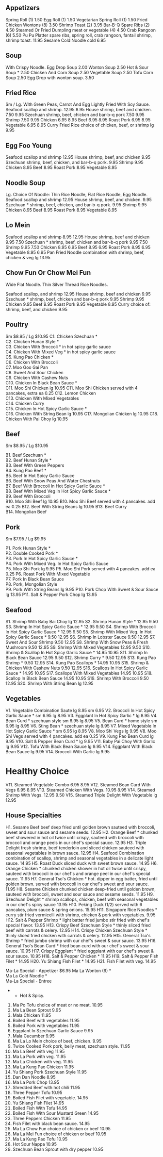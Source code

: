 ## Appetizers

Spring Roll             (1) 1.50
Egg Roll            (1) 1.50
Vegetarian Spring Roll          (1) 1.50
Fried Chicken Wontons           (8) 3.50
Shrimp Toast            (2) 3.95
Bar-B-Q Spare Ribs          (2) 4.50
Steamed Or Fried Dumpling meat or vegetable         (4) 4.50
Crab Rangoon            (6) 5.50
Pu Pu Platter spare ribs, spring roll, crab rangoon, fantail shrimp, shrimp toast.           11.95
Sesame Cold Noodle cold          6.95

## Soup

With Crispy Noodle.
Egg Drop Soup            2.00
Wonton Soup              2.50
Hot & Sour Soup *            2.50
Chicken And Corn Soup            2.50
Vegetable Soup           2.50
Tofu Corn Soup           2.50
Egg Drop with wonton soup.           3.50

## Fried Rice

Sm / Lg. With Green Peas, Carrot And Egg Lightly Fried With Soy Sauce.
Seafood scallop and shrimp.          12.95  8.95
House shrimp, beef and chicken.          7.50  9.95
Szechuan shrimp, beef, chicken and bar-b-q pork          7.50  9.95
Shrimp           7.50  9.95
Chicken              6.95  8.95
Beef             6.95  8.95
Roast Pork           6.95  8.95
Vegetable            6.95  8.95
Curry Fried Rice choice of chicken, beef, or shrimp         lg 9.95

## Egg Foo Young

Seafood scallop and shrimp           12.95
House shrimp, beef, and chicken          9.95
Szechuan shrimp, beef, chicken, and bar-b-q pork.            9.95
Shrimp           9.95
Chicken              8.95
Beef             8.95
Roast Pork           8.95
Vegetable            8.95

## Noodle Soup

Lg. Choice Of Noodle: Thin Rice Noodle, Flat Rice Noodle, Egg Noodle.
Seafood scallop and shrimp           12.95
House shrimp, beef, and chicken.             9.95
Szechuan * shrimp, beef, chicken, and bar-b-q pork.          9.95
Shrimp           9.95
Chicken              8.95
Beef             8.95
Roast Pork           8.95
Vegetable            8.95

## Lo Mein

Seafood scallop and shrimp           8.95  12.95
House shrimp, beef and chicken           9.95  7.50
Szechuan * shrimp, beef, chicken and bar-b-q pork            9.95  7.50
Shrimp           9.95  7.50
Chicken              8.95  6.95
Beef             8.95  6.95
Roast Pork           8.95  6.95
Vegetable            8.95  6.95
Pan Fried Noodle combination with shrimp, beef, chicken & veg           lg 13.95

## Chow Fun Or Chow Mei Fun

Wide Flat Noodle. Thin Silver Thread Rice Noodles.

Seafood scallop, and shrimp          12.95
House shrimp, beef and chicken           9.95
Szechuan * shrimp, beef, chicken and bar-b-q pork            9.95
Shrimp           9.95
Chicken              9.95
Beef             9.95
Roast Pork           9.95
Vegetable            8.95
Curry choice of: shrimp, beef, and chicken           9.95

## Poultry

Sm $8.95 / Lg $10.95
C1. Chicken Szechuan *          
C2. Chicken Hunan Style *           
C3. Chicken With Broccoli * in hot spicy garlic sauce           
C4. Chicken With Mixed Veg * in hot spicy garlic sauce          
C5. Kung Pao Chicken *          
C6. Chicken With Broccoli           
C7. Moo Goo Gai Pan             
C8. Sweet And Sour Chicken          
C9. Chicken With Cashew Nuts            
C10. Chicken In Black Bean Sauce *          
C11. Moo Shi Chicken            lg 10.95
C11. Moo Shi Chicken served with 4 pancakes, extra          ea 0.25
C12. Lemon Chicken          
C13. Chicken With Mixed Vegetables          
C14. Chicken Curry          
C15. Chicken In Hot Spicy Garlic Sauce *            
C16. Chicken With String Bean           lg 10.95
C17. Mongolian Chicken          lg 10.95
C18. Chicken With Pai Choy          lg 10.95

## Beef

Sm $8.95 / Lg $10.95

B1. Beef Szechuan *         
B2. Beef Hunan Style *          
B3. Beef With Green Peppers             
B4. Kung Pao Beef *         
B5. Beef In Hot Spicy Garlic Sauce          
B6. Beef With Snow Peas And Water Chestnuts             
B7. Beef With Broccoli In Hot Spicy Garlic Sauce *          
B8. Beef With Mixed Veg In Hot Spicy Garlic Sauce *         
B9. Beef With Broccoli          
B10. Moo Shi Beef           lg 10.95
B10. Moo Shi Beef served with 4 pancakes. add           ea 0.25
B12. Beef With String Beans             lg 10.95
B13. Beef Curry             
B14. Mongolian Beef             

## Pork

Sm $7.95 / Lg $9.95

P1. Pork Hunan Style *          
P2. Double Cooked Pork *            
P3. Pork In Hot Spicy Garlic Sauce *            
P4. Pork With Mixed Veg. In Hot Spicy Garlic Sauce          
P5. Moo Shi Pork            lg 9.95
P5. Moo Shi Pork served with 4 pancakes. add            ea 0.25
P6. Roast Pork With Mixed Vegetable             
P7. Pork In Black Bean Sauce            
P8. Pork, Mongolian Style           
P9. Pork With String Beans          lg 9.95
P10. Pork Chop With Sweet & Sour Sauce          lg 13.95
P11. Salt & Pepper Pork Chop            lg 13.95

## Seafood

S1. Shrimp With Baby Bai Choy           lg 12.95
S2. Shrimp Hunan Style *             12.95  9.50
S3. Shrimp In Hot Spicy Garlic Sauce *           12.95  9.50
S4. Shrimp With Broccoli In Hot Spicy Garlic Sauce *             12.95  9.50
S5. Shrimp With Mixed Veg. In Hot Spicy Garlic Sauce *           9.50  12.95
S6. Shrimp In Lobster Sauce              9.50  12.95
S7. Sweet And Sour Shrimp            9.50  12.95
S8. Shrimp With Snow Peas & Fresh Mushroom           9.50  12.95
S9. Shrimp With Mixed Vegetables             12.95  9.50
S10. Shrimp & Scallop In Hot Spicy Garlic Sauce *            14.95  10.95
S11. Shrimp In Black Bean Sauce              12.95  9.50
S12. Shrimp Curry *          9.50  12.95
S13. Kung Pao Shrimp *           9.50  12.95
S14. Kung Pao Scallops *             14.95  10.95
S15. Shrimp & Chicken With Cashew Nuts           9.50  12.95
S16. Scallops In Hot Spicy Garlic Sauce *            14.95  10.95
S17. Scallops With Mixed Vegetables              14.95  10.95
S18. Scallop In Black Bean Sauce             14.95  10.95
S19. Shrimp With Broccoli            9.50  12.95
S20. Shrimp With String Bean            lg 12.95

## Vegetables

V1. Vegetable Combination Saute             lg 8.95 sm 6.95
V2. Broccoli In Hot Spicy Garlic Sauce *            sm 6.95 lg 8.95
V3. Eggplant In Hot Spicy Garlic *          lg 8.95
V4. Bean Curd * szechuan style          sm 6.95 lg 8.95
V5. Bean Curd * home style          sm 6.95 lg 8.95
V6. Sting Bean * szechuan style         lg 8.95
V7. Mixed Vegetable In Hot Spicy Garlic Sauce *         sm 6.95 lg 8.95
V8. Moo Shi Vegs            lg 9.95
V8. Moo Shi Vegs served with 4 pancakes. add            ea 0.25
V9. Kung Pao Bean Curd          lg 9.95
V10. Salt & Pepper Bean Curd *          lg 9.95
V11. Baby Pai Choy With Garlic          lg 9.95
V12. Tofu With Black Bean Sauce             lg 9.95
V14. Eggplant With Black Bean Sauce             lg 9.95
V14. Broccoli With Garlic           lg 9.95

# Healthy Choice

V11. Steamed Vegetable Combo             6.95  8.95
V12. Steamed Bean Curd With Vegs             6.95  8.95
V13. Steamed Chicken With Vegs.              10.95  8.95
V14. Steamed Shrimp With Vegs.           12.95  9.50
V15. Steamed Triple Delight With Vegetable          lg 12.95

## House Specialties

H1. Sesame Beef beef deep fried until golden brown sauteed with broccoli, sweet and sour sauce and sesame seeds.             12.95
H2. Orange Beef * chunked beef showered in hot oil twice until crispy, sauteed with broccoli with broccoli and orange peels in our chef's special sauce.             12.95
H3. Triple Delight fresh shrimp, beef tenderloin and sliced chicken sauteed with seasonal vegetables in brown sauce.             12.95
H4. Seafood Combination combination of scallop, shrimp and seasonal vegetables in a delicate light sauce.            14.95
H5. Roast Duck sliced duck with sweet brown sauce.           14.95
H6. Orange Chicken * chunked chicken shower in hot oil twice until crispy, sauteed with broccoli in our chef's and orange peel in our chef's special sauce.          11.95
H7. General Tso's Chicken * hot. dipper in egg batter, fried until golden brown. served with broccoli in our chef's sweet and sour sauce.            11.95
H8. Sesame Chicken chunked chicken deep-fried until golden brown, sauteed with broccoli, sweet and sour sauce and sesame seeds.          11.95
H9. Szechuan Delight * shrimp scallops, chicken, beef with seasonal vegetables in our chef's spicy sauce             13.95
H10. Peking Duck (1/2) served with 6 pancakes, plum sauce & spring onions.           15.95
H11. Singapore Rice Noodles * curry stir fried vermicelli with shrimp, chicken & pork with vegetables.           9.95
H12. Salt & Pepper Shrimp * light batter fried jumbo stir fried with chef's special flavor.          13.95
H13. Crispy Beef Szechuan Style * thinly sliced fried beef with carrots & celery.            12.95
H14. Crispy Chicken Szechuan Style * thinly sliced fried chicken with carrots & celery.          12.95
H15. General Tso's Shrimp * fried jumbo shrimp with our chef's sweet & sour sauce.           13.95
H16. General Tso's Bean Curd * fried bean curd with our chef's sweet & sour sauce.           10.95
H17. Crispy Eggplant * fried eggplant with our chef's sweet & sour sauce.            10.95
H18. Salt & Pepper Chicken *             11.95
H19. Salt & Pepper Fish Filet *          14.95
H20. Yu Shiang Fish Filet *          14.95
H21. Fish Filet with veg.            14.95

Ma-La Special - Appetizer $6.95
Ma La Wonton (6) *          
Ma La Cold Noodle *         
Ma-La Special - Entree

* * Hot & Spicy.

1. Ma Po Tofu choice of meat or no meat.             10.95
2. Ma La Bean Sprout             9.95
3. Mala Chicken              11.95
4. Boiled Beef with vegetables           11.95
5. Boiled Pork with vegetables           11.95
6. Eggplant In Szechuan Garlic Sauce             9.95
7. Mala Cucumber             9.95
8. Ma La Lo Mein choice of beef, chicken.            9.95
9. Twice Cooked Pork pork, belly meat, szechuan style.           11.95
10. Ma La Beef with veg          11.95
11. Ma La Pork with veg.             11.95
12. Ma La Chicken with veg.          11.95
13. Ma La Kung Pao Chicken           11.95
14. Yu Shiang Pork Szechuan Style            11.95
15. Dan Dan Noodle           8.95
16. Ma La Pork Chop              13.95
17. Shredded Beef with hot chili             11.95
18. Three Pepper Tofu            10.95
19. Boiled Fish Filet with vegetable.            14.95
20. Yu Shiang Fish Filet             14.95
21. Boiled Fish With Tofu            14.95
22. Boiled Fish With Sour Mustard Green              14.95
23. Three Peppers Chicken            11.95
24. Fish Filet with black bean sauce.            14.95
25. Ma La Chow Fun choice of chicken or beef             10.95
26. Ma La Mei Fun choice of chicken or beef          10.95
27. Ma La Kung Pao Tofu              10.95
28. Hot Sour Nappa           10.95
29. Szechuan Bean Sprout with dry pepper             10.95
